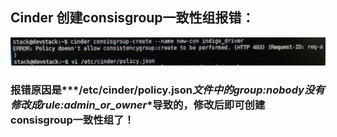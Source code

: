 ## Cinder 创建consisgroup一致性组报错：

![img](/img/IMG_20161227_112120.jpg)


### 报错原因是***/etc/cinder/policy.json***文件中的**group:nobody**没有修改成**rule:admin_or_owner**导致的，修改后即可创建consisgroup一致性组了！